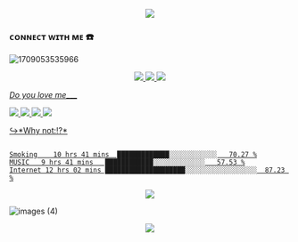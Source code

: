<p align="center">
<img src="https://readme-typing-svg.herokuapp.com?color=Blue&width=380&height=45&lines=Welcome+To+My+Github;Do+you+love+me;please+answer+...&center=true"></a>

### ᴄᴏɴɴᴇᴄᴛ ᴡɪᴛʜ ᴍᴇ ☎️

![1709053535966](https://github.com/notmeX77/notmeX77/assets/161502109/606251e4-9739-4b15-a099-1da5e21c142b)


<p align="center">
  <a href="https://instagram.com/@usersrcblank"><img src="https://img.shields.io/badge/Instagram-E4405F?style=for-the-badge&logo=instagram&logoColor=white"/> 
  <a href="https://www.facebook.com/profile.php?id=usersrcblank Trojans"><img src="https://img.shields.io/badge/Facebook-%234267B2.svg?&style=for-the-badge&logo=facebook&logoColor=white" /> 
    <a href="https://github.com/whynotX77"><img src="https://img.shields.io/badge/-GitHub-black?style=flat-square&logo=github" /> 
    
  _Do you love me____


<p>
    <img src="https://img.shields.io/badge/OS-MacOS-blue?&logo=apple" />
    <img src="https://img.shields.io/badge/Code-Swift-blue?&logo=swift" />
    <img src="https://img.shields.io/badge/IDE-Xcode-blue?&logo=xcode" />
    <img src="https://img.shields.io/badge/Text%20Editor-Visual%20Studio%20Code-blue?&logo=visual%20studio%20code&logoColor=blue" />

</p>
↪*Why not:⁉*
<!--time:Do you love me-->

```text

Smoking    10 hrs 41 mins  █████████████░░░░░░░░░░░░   70.27 %
MUSIC   9 hrs 41 mins   ████████████░░░░░░░░░░░░░   57.53 %
Internet 12 hrs 02 mins ████████████████████░░░░░░░░░░░░░░░░░░  87.23 %
```
<!--END_time:Please vertif u 
human-->


<p align="center">
<img src="https://readme-typing-svg.herokuapp.com?color=Blue&width=380&height=45&lines=Berdiri+lah+di+atas+jurang;Engkau;akan+melihat;pemandangan+alam;yang+indah!!+....&center=true"></a>

![images (4)](https://github.com/notmeX77/notmeX77/assets/161502109/d924eafe-1eba-43ac-8de3-dc48cca5125d)


<p align="center">
<img src="https://readme-typing-svg.herokuapp.com?color=Blue&width=580&height=45&lines=Give+me+love;Author+whynotX77+...&center=true"></a>
